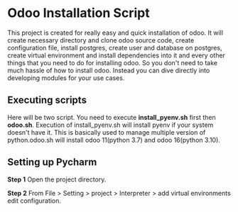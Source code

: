 # Odoo Installation Script

This project is created for really easy and quick installation of odoo. It will create necessary directory and clone odoo source code, create configuration file, install postgres, create user and database on postgres, create virtual environment and install dependencies into it and every other things that you need to do for installing odoo.  So you don't need to take much hassle of how to install odoo. Instead you can dive directly into developing modules for your use cases.

## Executing scripts

Here will be two script. You need to execute **install_pyenv.sh** first then **odoo.sh**. Execution of install_pyenv.sh will install pyenv if your system doesn't have it. This is basically used to manage multiple version of python.odoo.sh will install odoo 11(python 3.7) and odoo 16(python 3.10). 

## Setting up Pycharm

**Step 1** Open the project directory.

**Step 2**
From File > Setting > project > Interpreter > add virtual environments
edit configuration.
